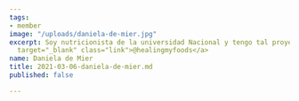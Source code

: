 ```yaml
---
tags:
- member
image: "/uploads/daniela-de-mier.jpg"
excerpt: Soy nutricionista de la universidad Nacional y tengo tal proyecto. <a href="https://www.instagram.com/healingmyfoods"
  target="_blank" class="link">@healingmyfoods</a>
name: Daniela de Mier
title: 2021-03-06-daniela-de-mier.md
published: false

---
```

